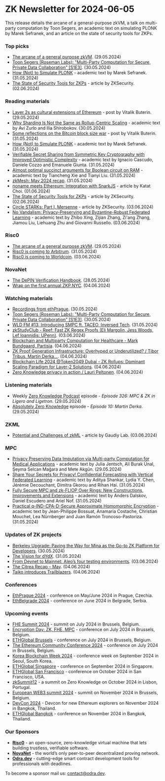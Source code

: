 # ZK Newsletter for 2024-06-05
This release details the arcane of a general-purpose zkVM, a talk on multi-party computation by Toon Segers, an academic text on simulating PLONK by Marek Sefranek, and an article on the state of security tools for ZKPs.

### Top picks
* [The arcane of a general purpose zkVM](https://www.youtube.com/watch?v=RPc9UTCmGSE). (29.05.2024)
* [Toon Segers (Roseman Labs): "Multi-Party Computation for Secure, Private Data Collaboration" [S1E3]](https://www.youtube.com/watch?v=2KFMkUXpi2g). (30.05.2024)
* [How (Not) to Simulate PLONK](https://eprint.iacr.org/2024/848.pdf) - academic text by Marek Sefranek. (31.05.2024)
* [The State of Security Tools for ZKPs](https://www.zksecurity.xyz/blog/posts/zksecurity-tools/) - article by ZKSecurity. (02.06.2024)

### Reading materials 
* [Layer 2s as cultural extensions of Ethereum](https://vitalik.eth.limo/general/2024/05/29/l2culture.html) - post by Vitalik Buterin. (29.05.2024)
* [Why Sharding Is Not the Same as Rollup-Centric Scaling](https://nil.foundation/blog/post/sharding_vs_rollups) - academic text by Avi Zurlo and Ilia Shirobokov. (30.05.2024)
* [Some reflections on the Bitcoin block size war](https://vitalik.eth.limo/general/2024/05/31/blocksize.html) - post by Vitalik Buterin. (31.05.2024)
* [How (Not) to Simulate PLONK](https://eprint.iacr.org/2024/848.pdf) - academic text by Marek Sefranek. (31.05.2024)
* [Verifiable Secret Sharing from Symmetric Key Cryptography with Improved Optimistic Complexity](https://eprint.iacr.org/2024/838.pdf) - academic text by Ignacio Cascudo, Daniele Cozzo and Emanuele Giunta. (31.05.2024)
* [Almost optimal succinct arguments for Boolean circuit on RAM](https://eprint.iacr.org/2024/839.pdf) - academic text by Tiancheng Xie and Tianyi Liu. (31.05.2024)
* [zkMesh: May 2024 recap](https://zkmesh.substack.com/p/zkmesh-may-2024-recap). (31.05.2024)
* [noname meets Ethereum: Integration with SnarkJS](https://www.zksecurity.xyz/blog/posts/noname-r1cs/) - article by Katat Choi. (01.06.2024)
* [The State of Security Tools for ZKPs](https://www.zksecurity.xyz/blog/posts/zksecurity-tools/) - article by ZKSecurity. (02.06.2024)
* [Circle STARKs: Part I, Mersenne](https://www.zksecurity.xyz/blog/posts/circle-starks-1/) - article by ZKSecurity. (03.06.2024)
* [No Vandalism: Privacy-Preserving and Byzantine-Robust Federated Learning](https://arxiv.org/pdf/2406.01080) - academic text by Zhibo Xing, Zijian Zhang, Zi'ang Zhang, Jiamou Liu, Liehuang Zhu and Giovanni Russello. (03.06.2024)

### Risc0
* [The arcane of a general purpose zkVM](https://www.youtube.com/watch?v=RPc9UTCmGSE). (29.05.2024)
* [Risc0 is coming to Arbitrum](https://x.com/RiscZero/status/1796571510779302195). (31.05.2024)
* [Risc0 is coming to Worldcoin](https://x.com/RiscZero/status/1797671793949552916). (03.06.2024)

### NovaNet 
* [The DePIN Verification Handbook](https://www.novanet.xyz/blog/depin-verification-handbook). (28.05.2024)
* [Wrap on the first annual ZKP.NYC](https://x.com/NovaNet_zkp/status/1798194438763942233). (04.06.2024)

### Watching materials
* [Recordings from ethPrague](https://live.ethprague.com/ethprague/videos). (30.05.2024)
* [Toon Segers (Roseman Labs): "Multi-Party Computation for Secure, Private Data Collaboration" [S1E3]](https://www.youtube.com/watch?v=2KFMkUXpi2g). (30.05.2024)
* [WLD FM #13: Introducing SMPC ft. TACEO, Inversed Tech](https://www.youtube.com/watch?v=oRhMM4agh40). (31.05.2024)
* [zkStudyClub - Reef: Fast ZK Regex Proofs (Eli Margolin, Jess Woods, Lef Ioannidis: UPenn)](https://www.youtube.com/watch?v=68-BuxRR-EA). (03.06.2024)
* [Blockchain and Multiparty Computation for Healthcare - Mark Bundgaard, Partisia](https://www.youtube.com/watch?v=D-itVLxwjVs). (04.06.2024)
* [ZK Proof Generation Infrastructure: Overhyped or Underutilized? / Tibor Tribus, Martin Derka...](https://www.youtube.com/watch?v=fNaVJhmBiNo). (04.06.2024)
* [Blockchain Life 2024 @Token2049 Dubai - ZK Rollups: Dominant Scaling Paradigm for Layer-2 Solutions](https://www.youtube.com/watch?v=jssUjR0JRso). (04.06.2024)
* [Zero Knowledge privacy in action / Lauri Peltonen](https://www.youtube.com/watch?v=mtucno8c9MQ). (04.06.2024)

### Listening materials
* Weekly [Zero Knowledge Podcast](https://zeroknowledge.fm/326-2/) episode - *Episode 326: MPC & ZK in Ligero and Ligetron*. (29.05.2024) 
* [Absolutely Zero Knowledge](https://www.youtube.com/watch?v=sZxheAu72m0) episode - *Episode 10: Martin Derka*. (29.05.2024)

### ZKML
* [Potential and Challenges of zkML](https://medium.com/gaudiy-web3-and-ai-lab/88022a0033a5) - article by Gaudiy Lab. (03.06.2024)

### MPC
* [Privacy Preserving Data Imputation via Multi-party Computation for Medical Applications](https://arxiv.org/pdf/2405.18878) - academic text by Julia Jentsch, Ali Burak Ünal, Şeyma Selcan Mağara and Mete Akgün. (29.05.2024)
* [Share Your Secrets for Privacy! Confidential Forecasting with Vertical Federated Learning](https://arxiv.org/pdf/2405.20761) - academic text by Aditya Shankar, Lydia Y. Chen, Jérémie Decouchant, Dimitra Gkorou and Rihan Hai. (31.05.2024)
* [Fully Secure MPC and zk-FLIOP Over Rings: New Constructions, Improvements and Extensions](https://eprint.iacr.org/2024/837.pdf) - academic text by Anders Dalskov, Daniel Escudero and Ariel Nof. (31.05.2024)
* [Practical q-IND-CPA-D-Secure Approximate Homomorphic Encryption](https://eprint.iacr.org/2024/853.pdf) - academic text by Jean-Philippe Bossuat, Anamaria Costache, Christian Mouchet, Lea Nürnberger and Juan Ramón Troncoso-Pastoriza. (31.05.2024)
 
### Updates of ZK projects
* [Berkeley Upgrade: Paving the Way for Mina as the Go-to ZK Platform for Developers](https://minaprotocol.com/blog/berkeley-upgrade-paves-the-way-for-developers). (30.05.2024)
* [The Vision for dYdX](https://dydx.exchange/blog/the-vision-for-dydx). (31.05.2024)
* [From Devnet to Mainnet: Aleo’s four testing environments](https://aleo.org/post/devnet-mainnet-aleos-testing-environments/). (03.06.2024)
* [The Citrea Recap – May](https://www.blog.citrea.xyz/may-citrea-recap/). (04.06.2024)
* [Taiko introduces Trailblazers](https://taiko.mirror.xyz/MghuAEQKsqS5Y3hNtq8-9Jv93NEE_1duZKmBE6HKHRQ). (04.06.2024)

### Conferences
* [EthPrague 2024](https://ethprague.com/) - conference on May/June 2024 in Prague, Czechia.
* [EthBelgrade 2024](https://ethbelgrade.rs/) - conference on June 2024 in Belgrade, Serbia.

### Upcoming events
* [FHE Summit 2024](https://twitter.com/FHEOnchain/status/1777666116455911823/photo/1/) - summit on July 2024 in Brussels, Belgium. 
* [Encryption Day: ZK, FHE, MPC](https://lu.ma/encrypt) - conference on July 2024 in Brussels, Belgium.
* [ETHGlobal Brussels](https://ethglobal.com/events/brussels) - conference on July 2024 in Brussels, Belgium. 
* [The Ethereum Community Conference 2024](https://ethcc.io/) - conference on July 2024 in Brussels, Belgium. 
* [Korea Blockchain Week 2024](https://koreablockchainweek.com/) - conference week on September 2024 in Seoul, South Korea.
* [ETHGlobal Singapore](https://ethglobal.com/events/singapore2024) - conference on September 2024 in Singapore.
* [ETHGlobal San Francisco](https://ethglobal.com/events/sanfrancisco2024) - conference on October 2024 in San Francisco, USA.
* [zkSummit12](https://www.zksummit.com/) - a summit on Zero Knowledge on October 2024 in Lisbon, Portugal.
* [European WEB3 summit 2024](https://www.web3eurosummit.eu/) - summit on November 2024 in Brussels, Belgium.
* [DevCon 2024](https://devcon.org/) - Devcon for new Ethereum explorers on November 2024 in Bangkok, Thailand.
* [ETHGlobal Bangkok](https://ethglobal.com/events/bangkok) - conference on November 2024 in Bangkok, Thailand. 

### Our Sponsors
* **[Risc0](https://www.risczero.com/)** - an open-source, zero-knowledge virtual machine that lets building trustless, verifiable software.
* **[NovaNet](https://www.novanet.xyz/)** - the world’s only peer-to-peer decentralized proving network.
* **[Odra.dev](https://odra.dev)** - cutting-edge smart contract development tools for professionals with deadlines.
 
To become a sponsor mail us: contact@odra.dev.